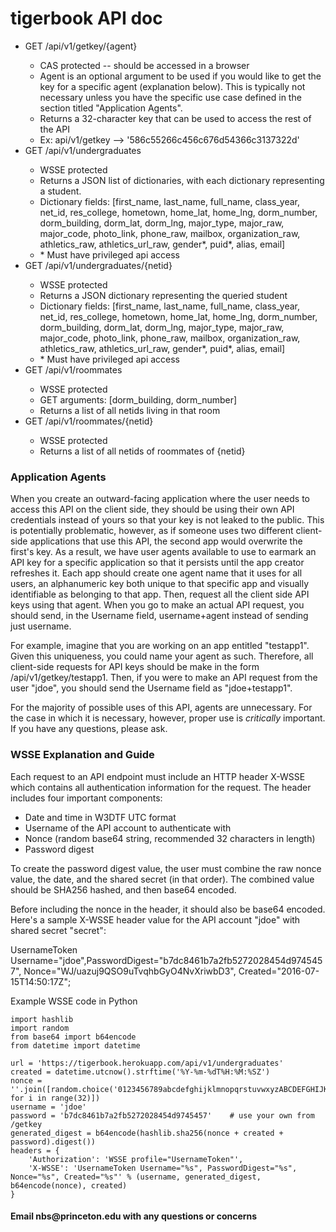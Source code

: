 <h1>tigerbook API doc</h1>

<ul>
    <li>GET /api/v1/getkey/{agent}</li>
    <ul>
        <li>CAS protected -- should be accessed in a browser</li>
        <li>Agent is an optional argument to be used if you would like to get the key for a specific agent (explanation below). This is typically not necessary unless you have the specific use case defined in the section titled "Application Agents".</li>
        <li>Returns a 32-character key that can be used to access the rest of the API</li>
        <li>Ex: api/v1/getkey --> '586c55266c456c676d54366c3137322d'</li>
    </ul>
    <li>GET /api/v1/undergraduates</li>
    <ul>
        <li>WSSE protected</li>
        <li>Returns a JSON list of dictionaries, with each dictionary representing a student.</li>
        <li>Dictionary fields: [first_name, last_name, full_name, class_year, net_id, res_college, hometown, home_lat, home_lng, dorm_number, dorm_building, dorm_lat, dorm_lng, major_type, major_raw, major_code, photo_link, phone_raw, mailbox, organization_raw, athletics_raw, athletics_url_raw, gender*, puid*, alias, email]
        </li>
        <li>* Must have privileged api access</li>
   </ul>
   <li>GET /api/v1/undergraduates/{netid}</li>
   <ul>
       <li>WSSE protected</li>
       <li>Returns a JSON dictionary representing the queried student</li>
       <li>Dictionary fields: [first_name, last_name, full_name, class_year, net_id, res_college, hometown, home_lat, home_lng, dorm_number, dorm_building, dorm_lat, dorm_lng, major_type, major_raw, major_code, photo_link, phone_raw, mailbox, organization_raw, athletics_raw, athletics_url_raw, gender*, puid*, alias, email]
        </li>
        <li>* Must have privileged api access</li>
   </ul>
   <li>GET /api/v1/roommates</li>
   <ul>
       <li>WSSE protected</li>
       <li>GET arguments: [dorm_building, dorm_number]</li>
       <li>Returns a list of all netids living in that room</li>
   </ul>
   <li>GET /api/v1/roommates/{netid}</li>
   <ul>
       <li>WSSE protected</li>
       <li>Returns a list of all netids of roommates of {netid}</li>
   </ul>
</ul>

<h3>Application Agents</h3>
<p>When you create an outward-facing application where the user needs to access this API on the client side, they should be using their own API credentials instead of yours so that your key is not leaked to the public. This is potentially problematic, however, as if someone uses two different client-side applications that use this API, the second app would overwrite the first's key. As a result, we have user agents available to use to earmark an API key for a specific application so that it persists until the app creator refreshes it. Each app should create one agent name that it uses for all users, an alphanumeric key both unique to that specific app and visually identifiable as belonging to that app. Then, request all the client side API keys using that agent. When you go to make an actual API request, you should send, in the Username field, username+agent instead of sending just username.</p>
<p>For example, imagine that you are working on an app entitled "testapp1". Given this uniqueness, you could name your agent as such. Therefore, all client-side requests for API keys should be make in the form /api/v1/getkey/testapp1. Then, if you were to make an API request from the user "jdoe", you should send the Username field as "jdoe+testapp1".</p>
<p>For the majority of possible uses of this API, agents are unnecessary. For the case in which it is necessary, however, proper use is <i>critically</i> important. If you have any questions, please ask.</p>

<h3>WSSE Explanation and Guide</h3>
<p>Each request to an API endpoint must include an HTTP header X-WSSE which
contains all authentication information for the request. The header includes four
important components:</p>
<ul>
<li>Date and time in W3DTF UTC format</li>
<li>Username of the API account to authenticate with</li>
<li>Nonce (random base64 string, recommended 32 characters in length)</li>
<li>Password digest</li>
</ul>
<p>To create the password digest value, the user must combine the raw nonce
value, the date, and the shared secret (in that order). The combined value
should be SHA256 hashed, and then base64 encoded.</p>
<p>Before including the nonce in the header, it should also be base64 encoded.
Here's a sample X-WSSE header value for the API account "jdoe" with shared
secret "secret": </p>
    UsernameToken Username="jdoe",PasswordDigest="b7dc8461b7a2fb5272028454d9745457", Nonce="WJ/uazuj9QSO9uTvqhbGyO4NvXriwbD3", Created="2016-07-15T14:50:17Z";
<br>
<p>Example WSSE code in Python</p>

    import hashlib
    import random
    from base64 import b64encode
    from datetime import datetime

    url = 'https://tigerbook.herokuapp.com/api/v1/undergraduates'
    created = datetime.utcnow().strftime('%Y-%m-%dT%H:%M:%SZ')
    nonce = ''.join([random.choice('0123456789abcdefghijklmnopqrstuvwxyzABCDEFGHIJKLMNOPQRSTUVWXYZ+/=') for i in range(32)])
    username = 'jdoe'
    password = 'b7dc8461b7a2fb5272028454d9745457'    # use your own from /getkey
    generated_digest = b64encode(hashlib.sha256(nonce + created + password).digest())
    headers = {
        'Authorization': 'WSSE profile="UsernameToken"',
        'X-WSSE': 'UsernameToken Username="%s", PasswordDigest="%s", Nonce="%s", Created="%s"' % (username, generated_digest, b64encode(nonce), created)
    }

<h4>Email nbs@princeton.edu with any questions or concerns</h4>
